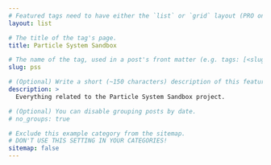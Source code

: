 ```yaml
---
# Featured tags need to have either the `list` or `grid` layout (PRO only).
layout: list

# The title of the tag's page.
title: Particle System Sandbox

# The name of the tag, used in a post's front matter (e.g. tags: [<slug>]).
slug: pss

# (Optional) Write a short (~150 characters) description of this featured tag.
description: >
  Everything related to the Particle System Sandbox project. 

# (Optional) You can disable grouping posts by date.
# no_groups: true

# Exclude this example category from the sitemap.
# DON'T USE THIS SETTING IN YOUR CATEGORIES!
sitemap: false
---
```

